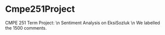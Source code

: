 # Cmpe251Project
CMPE 251 Term Project: \n
Sentiment Analysis on EksiSozluk \n
We labelled the 1500 comments.
